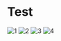 # Test
![1](https://user-images.githubusercontent.com/56891617/232635876-ebb28403-f4d7-4cd3-a8dc-83781e86c808.png)
![2](https://user-images.githubusercontent.com/56891617/232635893-90958939-c1dd-49f5-98b9-7ee6e2c7eb20.png)
![3](https://user-images.githubusercontent.com/56891617/232635911-3221447b-292c-4fed-bd8e-203d0dced31e.png)
![4](https://user-images.githubusercontent.com/56891617/232635923-a27f9973-6175-4f2f-9b03-cae3531045b0.png)
